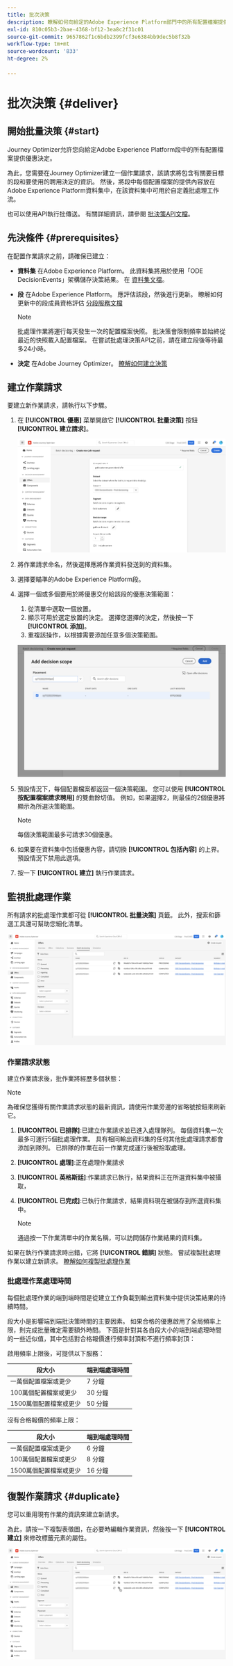 ```yaml
---
title: 批次決策
description: 瞭解如何向給定的Adobe Experience Platform部門中的所有配置檔案提供服務決策。
exl-id: 810c05b3-2bae-4368-bf12-3ea8c2f31c01
source-git-commit: 9657862f1c6bdb2399fcf3e6384bb9dec5b8f32b
workflow-type: tm+mt
source-wordcount: '833'
ht-degree: 2%

---
```


# 批次決策 {#deliver}

## 開始批量決策 {#start}

Journey Optimizer允許您向給定Adobe Experience Platform段中的所有配置檔案提供優惠決定。

為此，您需要在Journey Optimizer建立一個作業請求，該請求將包含有關要目標的段和要使用的聘用決定的資訊。 然後，將段中每個配置檔案的提供內容放在Adobe Experience Platform資料集中，在該資料集中可用於自定義批處理工作流。

也可以使用API執行批傳送。 有關詳細資訊，請參閱 [批決策API文檔](api-reference/offer-delivery-api/batch-decisioning-api.md)。

## 先決條件 {#prerequisites}

在配置作業請求之前，請確保已建立：

* **資料集** 在Adobe Experience Platform。 此資料集將用於使用「ODE DecisionEvents」架構儲存決策結果。 在 [資料集文檔](https://experienceleague.adobe.com/docs/experience-platform/catalog/datasets/overview.html?lang=zh-Hant)。

* **段** 在Adobe Experience Platform。 應評估該段，然後進行更新。 瞭解如何更新中的段成員資格評估 [分段服務文檔](http://www.adobe.com/go/segmentation-overview-en)

   >[!NOTE]
   >
   >批處理作業將運行每天發生一次的配置檔案快照。 批決策會限制頻率並始終從最近的快照載入配置檔案。 在嘗試批處理決策API之前，請在建立段後等待最多24小時。

* **決定** 在Adobe Journey Optimizer。 [瞭解如何建立決策](offer-activities/create-offer-activities.md)

<!-- in API doc, remove these info and add ref here-->

## 建立作業請求

要建立新作業請求，請執行以下步驟。

1. 在 **[!UICONTROL 優惠]** 菜單開啟它 **[!UICONTROL 批量決策]** 按鈕 **[!UICONTROL 建立請求]**。

   ![](assets/batch-create.png)

1. 將作業請求命名，然後選擇應將作業資料發送到的資料集。

1. 選擇要瞄準的Adobe Experience Platform段。

1. 選擇一個或多個要用於將優惠交付給該段的優惠決策範圍：
   1. 從清單中選取一個放置。
   1. 顯示可用於選定放置的決定。 選擇您選擇的決定，然後按一下 **[!UICONTROL 添加]**。
   1. 重複該操作，以根據需要添加任意多個決策範圍。

   ![](assets/batch-decision.png)

1. 預設情況下，每個配置檔案都返回一個決策範圍。 您可以使用 **[!UICONTROL 按配置檔案請求聘用]** 的雙曲餘切值。 例如，如果選擇2，則最佳的2個優惠將顯示為所選決策範圍。

   >[!NOTE]
   >
   >每個決策範圍最多可請求30個優惠。

1. 如果要在資料集中包括優惠內容，請切換 **[!UICONTROL 包括內容]** 的上界。 預設情況下禁用此選項。

1. 按一下 **[!UICONTROL 建立]** 執行作業請求。

## 監視批處理作業

所有請求的批處理作業都可從 **[!UICONTROL 批量決策]** 頁籤。 此外，搜索和篩選工具還可幫助您細化清單。

![](assets/batch-list.png)

### 作業請求狀態

建立作業請求後，批作業將經歷多個狀態：

>[!NOTE]
>
>為確保您獲得有關作業請求狀態的最新資訊，請使用作業旁邊的省略號按鈕來刷新它。

1. **[!UICONTROL 已排隊]**:已建立作業請求並已進入處理隊列。 每個資料集一次最多可運行5個批處理作業。 具有相同輸出資料集的任何其他批處理請求都會添加到隊列。 已排隊的作業在前一作業完成運行後被拾取處理。
1. **[!UICONTROL 處理]**:正在處理作業請求
1. **[!UICONTROL 英格斯廷]**:作業請求已執行，結果資料正在所選資料集中被攝取，
1. **[!UICONTROL 已完成]**:已執行作業請求，結果資料現在被儲存到所選資料集中。

   >[!NOTE]
   >
   >通過按一下作業清單中的作業名稱，可以訪問儲存作業結果的資料集。

如果在執行作業請求時出錯，它將 **[!UICONTROL 錯誤]** 狀態。 嘗試複製批處理作業以建立新請求。 [瞭解如何複製批處理作業](#duplicate)

### 批處理作業處理時間

每個批處理作業的端到端時間是從建立工作負載到輸出資料集中提供決策結果的持續時間。

段大小是影響端到端批決策時間的主要因素。 如果合格的優惠啟用了全局頻率上限，則完成批量確定需要額外時間。 下面是針對其各自段大小的端到端處理時間的一些近似值，其中包括對合格報價進行頻率封頂和不進行頻率封頂：

啟用頻率上限後，可提供以下服務：

| 段大小 | 端到端處理時間 |
|--------------|----------------------------|
| 一萬個配置檔案或更少 | 7 分鐘 |
| 100萬個配置檔案或更少 | 30 分鐘 |
| 1500萬個配置檔案或更少 | 50 分鐘 |

沒有合格報價的頻率上限：

| 段大小 | 端到端處理時間 |
|--------------|----------------------------|
| 一萬個配置檔案或更少 | 6 分鐘 |
| 100萬個配置檔案或更少 | 8 分鐘 |
| 1500萬個配置檔案或更少 | 16 分鐘 |

## 復製作業請求 {#duplicate}

您可以重用現有作業的資訊來建立新請求。

為此，請按一下複製表徵圖，在必要時編輯作業資訊，然後按一下 **[!UICONTROL 建立]** 來修改標籤元素的屬性。

![](assets/batch-duplicate.png)
